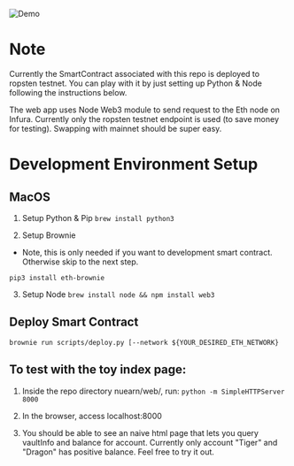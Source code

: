![Demo](https://github.com/hao-nuearn/nuearn/blob/master/Nuearn-Hello-World.gif "Demo")

# Note
Currently the SmartContract associated with this repo is deployed
to ropsten testnet. You can play with it by just setting up Python & Node
following the instructions below.

The web app uses Node Web3 module to send request to the Eth node on Infura.
Currently only the ropsten testnet endpoint is used (to save money for testing).
Swapping with mainnet should be super easy.

# Development Environment Setup
## MacOS
1. Setup Python & Pip
`brew install python3`

2. Setup Brownie
* Note, this is only needed if you want to development smart contract. Otherwise skip to the next step.

`pip3 install eth-brownie`

3. Setup Node
`brew install node && npm install web3`

## Deploy Smart Contract
`brownie run scripts/deploy.py [--network ${YOUR_DESIRED_ETH_NETWORK}`

## To test with the toy index page:
1. Inside the repo directory nuearn/web/, run:
  `python -m SimpleHTTPServer 8000`

2. In the browser, access localhost:8000
3. You should be able to see an naive html page that lets you query vaultInfo and balance for account.
Currently only account "Tiger" and "Dragon" has positive balance. Feel free to try it out.






